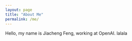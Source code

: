 ```yaml
---
layout: page
title: "About Me"
permalink: /me/
---
```


Hello, my name is Jiacheng Feng, working at OpenAI. lalala